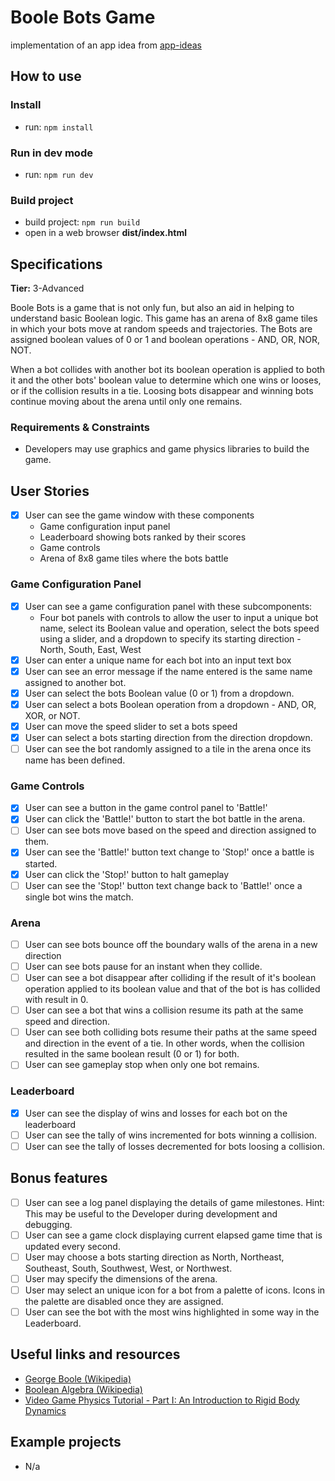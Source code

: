 # Boole Bots Game

implementation of an app idea from [app-ideas](https://github.com/florinpop17/app-ideas/blob/master/Projects/3-Advanced/Boole-Bot-Game.md)

## How to use

### Install

-   run: `npm install`

### Run in dev mode

-   run: `npm run dev`

### Build project

-   build project: `npm run build`
-   open in a web browser **dist/index.html**

## Specifications

**Tier:** 3-Advanced

Boole Bots is a game that is not only fun, but also an aid in helping to
understand basic Boolean logic. This game has an arena of 8x8 game tiles in
which your bots move at random speeds and trajectories. The Bots are assigned
boolean values of 0 or 1 and boolean operations - AND, OR, NOR, NOT.

When a bot collides with another bot its boolean operation is applied to both
it and the other bots' boolean value to determine which one wins or looses, or
if the collision results in a tie. Loosing bots disappear and winning bots
continue moving about the arena until only one remains.

### Requirements & Constraints

-   Developers may use graphics and game physics libraries to build the game.

## User Stories

-   [x] User can see the game window with these components
    -   Game configuration input panel
    -   Leaderboard showing bots ranked by their scores
    -   Game controls
    -   Arena of 8x8 game tiles where the bots battle

### Game Configuration Panel

-   [x] User can see a game configuration panel with these subcomponents:
    -   Four bot panels with controls to allow the user to input a unique bot
        name, select its Boolean value and operation, select the bots speed using a
        slider, and a dropdown to specify its starting direction - North, South,
        East, West
-   [x] User can enter a unique name for each bot into an input text box
-   [x] User can see an error message if the name entered is the same name
        assigned to another bot.
-   [x] User can select the bots Boolean value (0 or 1) from a dropdown.
-   [x] User can select a bots Boolean operation from a dropdown - AND, OR, XOR,
        or NOT.
-   [x] User can move the speed slider to set a bots speed
-   [x] User can select a bots starting direction from the direction dropdown.
-   [ ] User can see the bot randomly assigned to a tile in the arena once its
        name has been defined.

### Game Controls

-   [x] User can see a button in the game control panel to 'Battle!'
-   [x] User can click the 'Battle!' button to start the bot battle in the arena.
-   [ ] User can see bots move based on the speed and direction assigned to them.
-   [x] User can see the 'Battle!' button text change to 'Stop!' once a battle
        is started.
-   [x] User can click the 'Stop!' button to halt gameplay
-   [ ] User can see the 'Stop!' button text change back to 'Battle!' once a
        single bot wins the match.

### Arena

-   [ ] User can see bots bounce off the boundary walls of the arena in a new
        direction
-   [ ] User can see bots pause for an instant when they collide.
-   [ ] User can see a bot disappear after colliding if the result of it's
        boolean operation applied to its boolean value and that of the bot is has
        collided with result in 0.
-   [ ] User can see a bot that wins a collision resume its path at the same
        speed and direction.
-   [ ] User can see both colliding bots resume their paths at the same speed
        and direction in the event of a tie. In other words, when the collision resulted
        in the same boolean result (0 or 1) for both.
-   [ ] User can see gameplay stop when only one bot remains.

### Leaderboard

-   [x] User can see the display of wins and losses for each bot on the
        leaderboard
-   [ ] User can see the tally of wins incremented for bots winning a collision.
-   [ ] User can see the tally of losses decremented for bots loosing a collision.

## Bonus features

-   [ ] User can see a log panel displaying the details of game milestones.
        Hint: This may be useful to the Developer during development and debugging.
-   [ ] User can see a game clock displaying current elapsed game time that is
        updated every second.
-   [ ] User may choose a bots starting direction as North, Northeast, Southeast,
        South, Southwest, West, or Northwest.
-   [ ] User may specify the dimensions of the arena.
-   [ ] User may select an unique icon for a bot from a palette of icons. Icons
        in the palette are disabled once they are assigned.
-   [ ] User can see the bot with the most wins highlighted in some way in the
        Leaderboard.

## Useful links and resources

-   [George Boole (Wikipedia)](https://en.wikipedia.org/wiki/George_Boole)
-   [Boolean Algebra (Wikipedia)](https://en.wikipedia.org/wiki/Boolean_algebra)
-   [Video Game Physics Tutorial - Part I: An Introduction to Rigid Body Dynamics](https://www.toptal.com/game/video-game-physics-part-i-an-introduction-to-rigid-body-dynamics)

## Example projects

-   N/a
